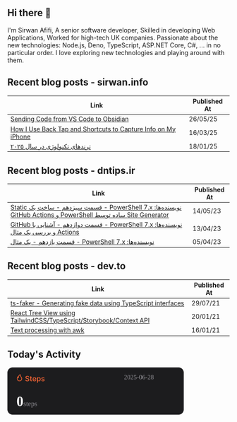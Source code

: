## Hi there 👋

I'm Sirwan Afifi, A senior software developer, Skilled in developing Web Applications, Worked for high-tech UK companies. Passionate about the new technologies: Node.js, Deno, TypeScript, ASP.NET Core, C#, ... in no particular order. I love exploring new technologies and playing around with them.

## Recent blog posts - sirwan.info
| Link | Published At |
| --- | --- |
| [Sending Code from VS Code to Obsidian](https://sirwan.info/blog/en/weekend-project-code-clipper/) | 26/05/25 |
| [How I Use Back Tap and Shortcuts to Capture Info on My iPhone](https://sirwan.info/blog/en/how-i-use-back-tap-and-shortcuts-to-capture-info-on-my-iphone/) | 16/03/25 |
| [ترندهای تکنولوژی در سال ۲۰۲۵](https://sirwan.info/blog/fa/tech-trends-2025/) | 18/01/25 |

## Recent blog posts - dntips.ir
| Link | Published At |
| --- | --- |
| [‫نویسنده‌ها: PowerShell 7.x - قسمت سیزدهم - ساخت یک Static Site Generator ساده توسط PowerShell و GitHub Actions](https://www.dntips.ir/post/3477?utm_source=feed&utm_medium=rss&utm_campaign=featured&utm_updated=1402-02-24-04-15) | 14/05/23 |
| [‫نویسنده‌ها: PowerShell 7.x - قسمت دوازدهم - آشنایی با GitHub Actions و بررسی یک مثال](https://www.dntips.ir/post/3475?utm_source=feed&utm_medium=rss&utm_campaign=featured&utm_updated=1402-01-25-01-50) | 13/04/23 |
| [‫نویسنده‌ها: PowerShell 7.x - قسمت یازدهم - یک مثال](https://www.dntips.ir/post/3466?utm_source=feed&utm_medium=rss&utm_campaign=featured&utm_updated=1402-01-16-13-05) | 05/04/23 |

## Recent blog posts - dev.to
| Link | Published At |
| --- | --- |
| [ts-faker - Generating fake data using TypeScript interfaces](https://dev.to/sirwanafifi/ts-faker-generating-fake-data-using-typescript-interfaces-2em2) | 29/07/21 |
| [React Tree View using TailwindCSS/TypeScript/Storybook/Context API](https://dev.to/sirwanafifi/react-tree-view-using-tailwindcss-typescript-storybook-context-api-11i9) | 20/01/21 |
| [Text processing with awk](https://dev.to/sirwanafifi/text-processing-with-awk-4jic) | 16/01/21 |

##

## Today's Activity

<img src="./assets/step.svg" width="400px">














































































































































































